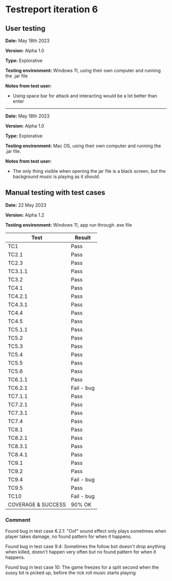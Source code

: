 # Testreport iteration 6

## User testing 
**Date:** May 18th 2023

**Version:** Alpha 1.0

**Type:** Explorative

**Testing environment:** Windows 11, using their own computer and running the .jar file

**Notes from test user:**
- Using space bar for attack and interacting would be a lot better than enter

----------
**Date:** May 18th 2023

**Version:** Alpha 1.0

**Type:** Explorative

**Testing environment:** Mac OS, using their own computer and running the .jar file.

**Notes from test user:**
- The only thing visible when opening the jar file is a black screen, but the background music is playing as it should.

## Manual testing with test cases
**Date:** 22 May 2023

**Version:** Alpha 1.2

**Testing environment:** Windows 11, app run through .exe file

| Test | Result |
| --- | --- |
| TC1 | Pass |
| TC2.1 | Pass |
| TC2.3 | Pass |
| TC3.1.1 | Pass |
| TC3.2 | Pass |
| TC4.1 | Pass |
| TC4.2.1 | Pass |
| TC4.3.1 | Pass |
| TC4.4 | Pass |
| TC4.5 | Pass |
| TC5.1.1 | Pass |
| TC5.2 | Pass |
| TC5.3 | Pass |
| TC5.4 | Pass |
| TC5.5 | Pass |
| TC5.6 | Pass |
| TC6.1.1 | Pass |
| TC6.2.1 | Fail - bug |
| TC7.1.1 | Pass |
| TC7.2.1 | Pass |
| TC7.3.1 | Pass |
| TC7.4 | Pass |
| TC8.1 | Pass |
| TC8.2.1 | Pass |
| TC8.3.1 | Pass |
| TC8.4.1 | Pass |
| TC9.1 | Pass |
| TC9.2 | Pass |
| TC9.4 | Fail - bug |
| TC9.5 | Pass |
| TC10 | Fail - bug |
| COVERAGE & SUCCESS | 90% OK |

### Comment

Found bug in test case 6.2.1: "Oof" sound effect only plays sometimes when player takes damage, no found pattern for when it happens.

Found bug in test case 9.4: Sometimes the follow bot doesn't drop anything when killed, doesn't happen very often but no found pattern for when it happens.

Found bug in test case 10: The game freezes for a split second when the sussy bit is picked up, before the rick roll music starts playing